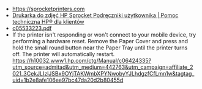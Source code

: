 - https://sprocketprinters.com
- [Drukarka do zdjęć HP Sprocket Podręczniki użytkownika | Pomoc techniczna HP® dla klientów](https://support.hp.com/pl-pl/product/hp-sprocket-photo-printer/12635221/manuals)
- [c05533223.pdf](http://h10032.www1.hp.com/ctg/Manual/c05533223.pdf)
- If the printer isn't responding or won't connect to your mobile device, try performing a hardware reset. Remove the Paper Cover and press and hold the small round button near the Paper Tray until the printer turns off. The printer will automatically restart. https://h10032.www1.hp.com/ctg/Manual/c06424335?utm_source=admitad&utm_medium=442763&utm_campaign=affiliate_2021_3CekJLIzlJSBx9OYjTAKWmbXPYNwobyYJLhdgzfCfLmn1w&tagtag_uid=1b2e8afe106ee97bc47da20d2b80455d
